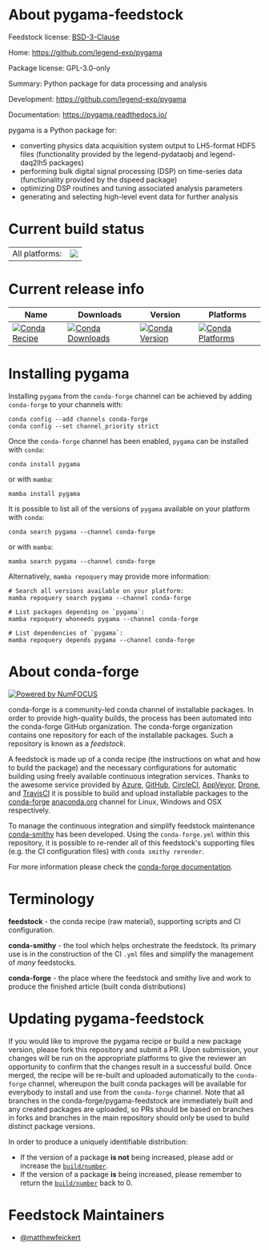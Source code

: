 About pygama-feedstock
======================

Feedstock license: [BSD-3-Clause](https://github.com/conda-forge/pygama-feedstock/blob/main/LICENSE.txt)

Home: https://github.com/legend-exp/pygama

Package license: GPL-3.0-only

Summary: Python package for data processing and analysis

Development: https://github.com/legend-exp/pygama

Documentation: https://pygama.readthedocs.io/

pygama is a Python package for:

* converting physics data acquisition system output to LH5-format
  HDF5 files (functionality provided by the legend-pydataobj and
  legend-daq2lh5 packages)
* performing bulk digital signal processing (DSP) on time-series data
  (functionality provided by the dspeed package)
* optimizing DSP routines and tuning associated analysis parameters
* generating and selecting high-level event data for further analysis

Current build status
====================


<table><tr><td>All platforms:</td>
    <td>
      <a href="https://dev.azure.com/conda-forge/feedstock-builds/_build/latest?definitionId=26190&branchName=main">
        <img src="https://dev.azure.com/conda-forge/feedstock-builds/_apis/build/status/pygama-feedstock?branchName=main">
      </a>
    </td>
  </tr>
</table>

Current release info
====================

| Name | Downloads | Version | Platforms |
| --- | --- | --- | --- |
| [![Conda Recipe](https://img.shields.io/badge/recipe-pygama-green.svg)](https://anaconda.org/conda-forge/pygama) | [![Conda Downloads](https://img.shields.io/conda/dn/conda-forge/pygama.svg)](https://anaconda.org/conda-forge/pygama) | [![Conda Version](https://img.shields.io/conda/vn/conda-forge/pygama.svg)](https://anaconda.org/conda-forge/pygama) | [![Conda Platforms](https://img.shields.io/conda/pn/conda-forge/pygama.svg)](https://anaconda.org/conda-forge/pygama) |

Installing pygama
=================

Installing `pygama` from the `conda-forge` channel can be achieved by adding `conda-forge` to your channels with:

```
conda config --add channels conda-forge
conda config --set channel_priority strict
```

Once the `conda-forge` channel has been enabled, `pygama` can be installed with `conda`:

```
conda install pygama
```

or with `mamba`:

```
mamba install pygama
```

It is possible to list all of the versions of `pygama` available on your platform with `conda`:

```
conda search pygama --channel conda-forge
```

or with `mamba`:

```
mamba search pygama --channel conda-forge
```

Alternatively, `mamba repoquery` may provide more information:

```
# Search all versions available on your platform:
mamba repoquery search pygama --channel conda-forge

# List packages depending on `pygama`:
mamba repoquery whoneeds pygama --channel conda-forge

# List dependencies of `pygama`:
mamba repoquery depends pygama --channel conda-forge
```


About conda-forge
=================

[![Powered by
NumFOCUS](https://img.shields.io/badge/powered%20by-NumFOCUS-orange.svg?style=flat&colorA=E1523D&colorB=007D8A)](https://numfocus.org)

conda-forge is a community-led conda channel of installable packages.
In order to provide high-quality builds, the process has been automated into the
conda-forge GitHub organization. The conda-forge organization contains one repository
for each of the installable packages. Such a repository is known as a *feedstock*.

A feedstock is made up of a conda recipe (the instructions on what and how to build
the package) and the necessary configurations for automatic building using freely
available continuous integration services. Thanks to the awesome service provided by
[Azure](https://azure.microsoft.com/en-us/services/devops/), [GitHub](https://github.com/),
[CircleCI](https://circleci.com/), [AppVeyor](https://www.appveyor.com/),
[Drone](https://cloud.drone.io/welcome), and [TravisCI](https://travis-ci.com/)
it is possible to build and upload installable packages to the
[conda-forge](https://anaconda.org/conda-forge) [anaconda.org](https://anaconda.org/)
channel for Linux, Windows and OSX respectively.

To manage the continuous integration and simplify feedstock maintenance
[conda-smithy](https://github.com/conda-forge/conda-smithy) has been developed.
Using the ``conda-forge.yml`` within this repository, it is possible to re-render all of
this feedstock's supporting files (e.g. the CI configuration files) with ``conda smithy rerender``.

For more information please check the [conda-forge documentation](https://conda-forge.org/docs/).

Terminology
===========

**feedstock** - the conda recipe (raw material), supporting scripts and CI configuration.

**conda-smithy** - the tool which helps orchestrate the feedstock.
                   Its primary use is in the construction of the CI ``.yml`` files
                   and simplify the management of *many* feedstocks.

**conda-forge** - the place where the feedstock and smithy live and work to
                  produce the finished article (built conda distributions)


Updating pygama-feedstock
=========================

If you would like to improve the pygama recipe or build a new
package version, please fork this repository and submit a PR. Upon submission,
your changes will be run on the appropriate platforms to give the reviewer an
opportunity to confirm that the changes result in a successful build. Once
merged, the recipe will be re-built and uploaded automatically to the
`conda-forge` channel, whereupon the built conda packages will be available for
everybody to install and use from the `conda-forge` channel.
Note that all branches in the conda-forge/pygama-feedstock are
immediately built and any created packages are uploaded, so PRs should be based
on branches in forks and branches in the main repository should only be used to
build distinct package versions.

In order to produce a uniquely identifiable distribution:
 * If the version of a package **is not** being increased, please add or increase
   the [``build/number``](https://docs.conda.io/projects/conda-build/en/latest/resources/define-metadata.html#build-number-and-string).
 * If the version of a package **is** being increased, please remember to return
   the [``build/number``](https://docs.conda.io/projects/conda-build/en/latest/resources/define-metadata.html#build-number-and-string)
   back to 0.

Feedstock Maintainers
=====================

* [@matthewfeickert](https://github.com/matthewfeickert/)

